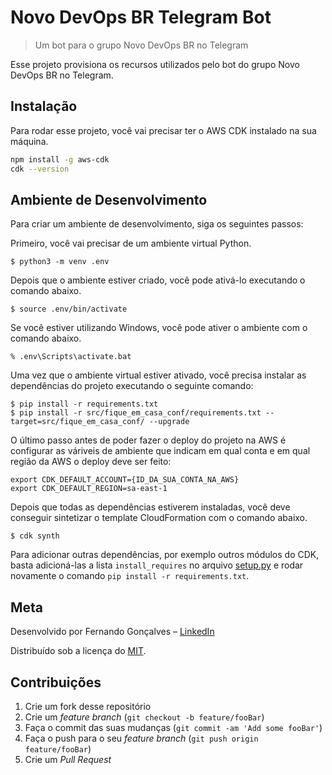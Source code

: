 # Novo DevOps BR Telegram Bot

> Um bot para o grupo Novo DevOps BR no Telegram

Esse projeto provisiona os recursos utilizados pelo bot do grupo Novo DevOps BR no Telegram.

## Instalação

Para rodar esse projeto, você vai precisar ter o AWS CDK instalado na sua máquina.

```sh
npm install -g aws-cdk
cdk --version
```

## Ambiente de Desenvolvimento

Para criar um ambiente de desenvolvimento, siga os seguintes passos:

Primeiro, você vai precisar de um ambiente virtual Python.

```
$ python3 -m venv .env
```

Depois que o ambiente estiver criado, você pode ativá-lo executando o comando abaixo.

```
$ source .env/bin/activate
```

Se você estiver utilizando Windows, você pode ativer o ambiente com o comando abaixo.

```
% .env\Scripts\activate.bat
```

Uma vez que o ambiente virtual estiver ativado, você precisa instalar as dependências do projeto executando o seguinte comando:

```
$ pip install -r requirements.txt
$ pip install -r src/fique_em_casa_conf/requirements.txt --target=src/fique_em_casa_conf/ --upgrade
```

O último passo antes de poder fazer o deploy do projeto na AWS é configurar as váriveis de ambiente que indicam em qual conta e em qual região da AWS o deploy deve ser feito:

```
export CDK_DEFAULT_ACCOUNT={ID_DA_SUA_CONTA_NA_AWS}
export CDK_DEFAULT_REGION=sa-east-1
```

Depois que todas as dependências estiverem instaladas, você deve conseguir sintetizar o template CloudFormation com o comando abaixo.

```
$ cdk synth
```

Para adicionar outras dependências, por exemplo outros módulos do CDK, basta adicioná-las a lista `install_requires` no arquivo [setup.py](setup.py) e rodar novamente o comando `pip install -r requirements.txt`.

## Meta

Desenvolvido por Fernando Gonçalves – [LinkedIn](https://www.linkedin.com/in/fgoncalves-io/)

Distribuído sob a licença do [MIT](LICENSE).

## Contribuições

1. Crie um fork desse repositório
2. Crie um _feature branch_ (`git checkout -b feature/fooBar`)
3. Faça o commit das suas mudanças (`git commit -am 'Add some fooBar'`)
4. Faça o push para o seu _feature branch_ (`git push origin feature/fooBar`)
5. Crie um _Pull Request_
